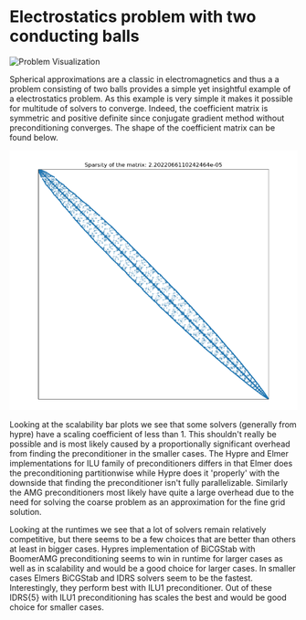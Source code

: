 # Electrostatics problem with two conducting balls


![Problem Visualization](https://github.com/ElmerCSC/elmer-linsys/blob/main/results/Electrostatics-CapacitanceOfTwoBalls/electrostatics_capacitanceOfTwoBalls.png?raw=true)


Spherical approximations are a classic in electromagnetics and thus a
a problem consisting of two balls provides a simple yet insightful
example of a electrostatics problem. As this example is very simple
it makes it possible for multitude of solvers to converge. Indeed,
the coefficient matrix is symmetric and positive definite since
conjugate gradient method without preconditioning converges. The
shape of the coefficient matrix can be found below.


![Sparsity Structure](https://github.com/ElmerCSC/elmer-linsys/blob/main/results/Electrostatics-CapacitanceOfTwoBalls/sparsity_structure.png?raw=true)


Looking at the scalability bar plots we see that some solvers (generally from hypre)
have a scaling coefficient of less than 1. This shouldn't really be possible and is
most likely caused by a proportionally significant overhead from finding the
preconditioner in the smaller cases. The Hypre and Elmer implementations for ILU family
of preconditioners differs in that Elmer does the preconditioning partitionwise while
Hypre does it 'properly' with the downside that finding the preconditioner isn't fully
parallelizable. Similarly the AMG preconditioners most likely have quite a large overhead
due to the need for solving the coarse problem as an approximation for the fine grid solution.

Looking at the runtimes we see that a lot of solvers remain relatively competitive, but there seems to
be a few choices that are better than others at least in bigger cases. Hypres implementation of BiCGStab
with BoomerAMG preconditioning seems to win in runtime for larger cases as well as in scalability
and would be a good choice for larger cases. In smaller cases Elmers BiCGStab and IDRS solvers seem to be
the fastest. Interestingly, they perform best with ILU1 preconditioner. Out of these IDRS{5} with
ILU1 preconditioning has scales the best and would be good choice for smaller cases.